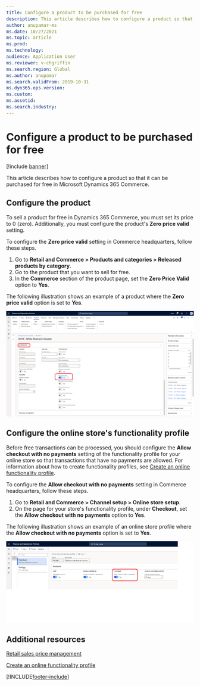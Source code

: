 ```yaml
---
title: Configure a product to be purchased for free
description: This article describes how to configure a product so that it can be purchased for free in Microsoft Dynamics 365 Commerce.
author: anupamar-ms
ms.date: 10/27/2021
ms.topic: article
ms.prod: 
ms.technology: 
audience: Application User
ms.reviewer: v-chgriffin
ms.search.region: Global
ms.author: anupamar
ms.search.validFrom: 2019-10-31
ms.dyn365.ops.version: 
ms.custom: 
ms.assetid: 
ms.search.industry: 
---
```


# Configure a product to be purchased for free

[!include [banner](includes/banner.md)]


This article describes how to configure a product so that it can be purchased for free in Microsoft Dynamics 365 Commerce.

## Configure the product

To sell a product for free in Dynamics 365 Commerce, you must set its price to 0 (zero). Additionally, you must configure the product's **Zero price valid** setting.

To configure the **Zero price valid** setting in Commerce headquarters, follow these steps.

1. Go to **Retail and Commerce \> Products and categories \> Released products by category**.
1. Go to the product that you want to sell for free. 
1. In the **Commerce** section of the product page, set the **Zero Price Valid** option to **Yes**.

The following illustration shows an example of a product where the **Zero price valid** option is set to **Yes**.

![Example of a product where the Zero price valid option is set to Yes.](./media/Zero-price.png)

## Configure the online store's functionality profile

Before free transactions can be processed, you should configure the **Allow checkout with no payments** setting of the functionality profile for your online store so that transactions that have no payments are allowed. For information about how to create functionality profiles, see [Create an online functionality profile](online-functionality-profile.md).

To configure the **Allow checkout with no payments** setting in Commerce headquarters, follow these steps.

1. Go to **Retail and Commerce \> Channel setup \> Online store setup**.
1. On the page for your store's functionality profile, under **Checkout**, set the **Allow checkout with no payments** option to **Yes**.

The following illustration shows an example of an online store profile where the **Allow checkout with no payments** option is set to **Yes**.

![Example of an online store profile where the Allow checkout with no payments option is set to Yes.](./media/Zero-price-profile.png)

## Additional resources

[Retail sales price management](price-management.md)

[Create an online functionality profile](online-functionality-profile.md)

[!INCLUDE[footer-include](../includes/footer-banner.md)]
